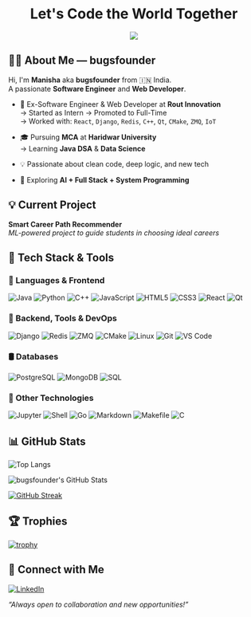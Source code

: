 <!-- GitHub Profile README -->

<h1 align="center">Let's Code the World Together</h1>

<p align="center">
  <img src="https://readme-typing-svg.herokuapp.com?font=Fira+Code&pause=1000&color=39FF14&center=true&vCenter=true&width=435&lines=Hello%2C+I'm+Manisha+(bugsfounder);Software+Engineer+%7C+Web+Developer;Java+DSA+%7C+Data+Science+Learner;Clean+Code+%7C+Deep+Tech+Lover">
</p>


## 👩‍💻 About Me — bugsfounder

Hi, I'm **Manisha** aka **bugsfounder** from 🇮🇳 India.  
A passionate **Software Engineer** and **Web Developer**.

- 💼 Ex-Software Engineer & Web Developer at **Rout Innovation**  
  → Started as Intern → Promoted to Full-Time  
  → Worked with: `React`, `Django`, `Redis`, `C++`, `Qt`, `CMake`, `ZMQ`, `IoT`

- 🎓 Pursuing **MCA** at **Haridwar University**  
  → Learning **Java DSA** & **Data Science**

- 💡 Passionate about clean code, deep logic, and new tech  
- 🚀 Exploring **AI + Full Stack + System Programming**



## 💡 Current Project

**Smart Career Path Recommender**  
_ML-powered project to guide students in choosing ideal careers_  
<!-- [View Project](https://github.com/bugsfounder/smart-career-path-recommender) -->

<!-- You can add more projects here if you wish -->



## 💼 Tech Stack & Tools

### 🚀 Languages & Frontend
![Java](https://img.shields.io/badge/Java-ED8B00?style=flat&logo=java&logoColor=white)
![Python](https://img.shields.io/badge/Python-3670A0?style=flat&logo=python&logoColor=white)
![C++](https://img.shields.io/badge/C++-00599C?style=flat&logo=c%2B%2B&logoColor=white)
![JavaScript](https://img.shields.io/badge/JavaScript-F7DF1E?style=flat&logo=javascript&logoColor=black)
![HTML5](https://img.shields.io/badge/HTML-E34F26?style=flat&logo=html5&logoColor=white)
![CSS3](https://img.shields.io/badge/CSS-1572B6?style=flat&logo=css3&logoColor=white)
![React](https://img.shields.io/badge/React-20232A?style=flat&logo=react&logoColor=61DAFB)
![Qt](https://img.shields.io/badge/Qt-41CD52?style=flat&logo=qt&logoColor=white)

### 🔧 Backend, Tools & DevOps
![Django](https://img.shields.io/badge/Django-092E20?style=flat&logo=django&logoColor=white)
![Redis](https://img.shields.io/badge/Redis-DC382D?style=flat&logo=redis&logoColor=white)
![ZMQ](https://img.shields.io/badge/ZMQ-000000?style=flat&logo=zeromq&logoColor=white)
![CMake](https://img.shields.io/badge/CMake-064F8C?style=flat&logo=cmake&logoColor=white)
![Linux](https://img.shields.io/badge/Linux-FCC624?style=flat&logo=linux&logoColor=black)
![Git](https://img.shields.io/badge/Git-F05032?style=flat&logo=git&logoColor=white)
![VS Code](https://img.shields.io/badge/VS%20Code-007ACC?style=flat&logo=visual-studio-code&logoColor=white)

### 🛢️ Databases
![PostgreSQL](https://img.shields.io/badge/PostgreSQL-316192?style=flat&logo=postgresql&logoColor=white)
![MongoDB](https://img.shields.io/badge/MongoDB-4EA94B?style=flat&logo=mongodb&logoColor=white)
![SQL](https://img.shields.io/badge/SQL-4479A1?style=flat&logo=sqlite&logoColor=white)

### 🧰 Other Technologies
![Jupyter](https://img.shields.io/badge/Jupyter-FA0F00?style=flat&logo=jupyter&logoColor=white)
![Shell](https://img.shields.io/badge/Shell-121011?style=flat&logo=gnu-bash&logoColor=white)
![Go](https://img.shields.io/badge/Go-00ADD8?style=flat&logo=go&logoColor=white)
![Markdown](https://img.shields.io/badge/Markdown-000000?style=flat&logo=markdown&logoColor=white)
![Makefile](https://img.shields.io/badge/Makefile-3F6E91?style=flat&logo=cmake&logoColor=white)
![C](https://img.shields.io/badge/C-A8B9CC?style=flat&logo=c&logoColor=white)



## 📊 GitHub Stats

![Top Langs](https://github-readme-stats.vercel.app/api/top-langs/?username=bugsfounder&hide=jupyter%20notebook,makefile,html,css,markdown&layout=compact&theme=tokyonight)

![bugsfounder's GitHub Stats](https://github-readme-stats.vercel.app/api?username=bugsfounder&show_icons=true&theme=tokyonight)

[![GitHub Streak](https://github-readme-streak-stats.herokuapp.com/?user=bugsfounder&theme=radical)](https://git.io/streak-stats&theme=tokyonight)



## 🏆 Trophies

[![trophy](https://github-profile-trophy.vercel.app/?username=bugsfounder&theme=radical&no-frame=true&no-bg=true&margin-w=4)](https://github.com/ryo-ma/github-profile-trophy&theme=tokyonight)



## 🤝 Connect with Me

[![LinkedIn](https://img.shields.io/badge/LinkedIn-bugsfounder-blue?style=flat&logo=linkedin)](https://www.linkedin.com/in/bugsfounder/)


_“Always open to collaboration and new opportunities!”_
